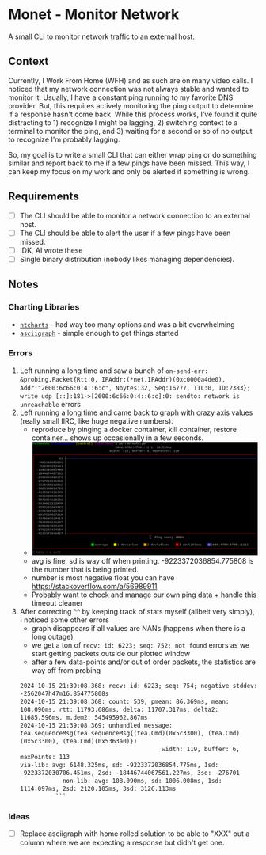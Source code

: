 # Monet - Monitor Network

A small CLI to monitor network traffic to an external host.

## Context

Currently, I Work From Home (WFH) and as such are on many video calls.
I noticed that my network connection was not always stable and wanted to monitor it.
Usually, I have a constant ping running to my favorite DNS provider.
But, this requires actively monitoring the ping output to determine if a response hasn't come back.
While this process works, I've found it quite distracting to 1) recognize I might be lagging, 2) switching context to a terminal to monitor the ping, and 3) waiting for a second or so of no output to recognize I'm probably lagging.

So, my goal is to write a small CLI that can either wrap `ping` or do something similar and report back to me if a few pings have been missed.
This way, I can keep my focus on my work and only be alerted if something is wrong.

## Requirements

- [ ] The CLI should be able to monitor a network connection to an external host.
- [ ] The CLI should be able to alert the user if a few pings have been missed.
- [ ] IDK, AI wrote these
- [ ] Single binary distribution (nobody likes managing dependencies).

## Notes

### Charting Libraries

- [`ntcharts`](github.com/NimbleMarkets/ntcharts) - had way too many options and was a bit overwhelming
- [`asciigraph`](github.com/guptarohit/asciigraph) - simple enough to get things started

### Errors

1. Left running a long time and saw a bunch of `on-send-err: &probing.Packet{Rtt:0, IPAddr:(*net.IPAddr)(0xc0000a4de0), Addr:"2600:6c66:0:4::6:c", Nbytes:32, Seq:16777, TTL:0, ID:2383}; write udp [::]:181->[2600:6c66:0:4::6:c]:0: sendto: network is unreachable` errors
2. Left running a long time and came back to graph with crazy axis values (really small IIRC, like huge negative numbers).
    - reproduce by pinging a docker container, kill container, restore container... shows up occasionally in a few seconds.
    - ![garbage](big-number-issue-deviations-way-off.png)
    - avg is fine, sd is way off when printing.  -9223372036854.775808 is the number that is being printed.
    - number is most negative float you can have https://stackoverflow.com/a/56989911
    - Probably want to check and manage our own ping data + handle this timeout cleaner
3. After correcting ^^ by keeping track of stats myself (allbeit very simply), I noticed some other errors
    - graph disappears if all values are NANs (happens when there is a long outage)
    - we get a ton of `recv: id: 6223; seq: 752; not found` errors as we start getting packets outside our plotted window
    - after a few data-points and/or out of order packets, the statistics are way off from probing
    ```
    2024-10-15 21:39:08.368: recv: id: 6223; seq: 754; negative stddev: -2562047h47m16.854775808s
    2024-10-15 21:39:08.368: count: 539, pmean: 86.369ms, mean: 108.090ms, rtt: 11793.686ms, delta: 11707.317ms, delta2: 11685.596ms, m.dem2: 545495962.867ms
    2024-10-15 21:39:08.369: unhandled message: tea.sequenceMsg(tea.sequenceMsg{(tea.Cmd)(0x5c3300), (tea.Cmd)(0x5c3300), (tea.Cmd)(0x5363a0)})
                                            width: 119, buffer: 6, maxPoints: 113
    via-lib: avg: 6148.325ms, sd: -9223372036854.775ms, 1sd: -9223372030706.451ms, 2sd: -18446744067561.227ms, 3sd: -276701
                non-lib: avg: 108.090ms, sd: 1006.008ms, 1sd: 1114.097ms, 2sd: 2120.105ms, 3sd: 3126.113ms
              ```

### Ideas

- [ ] Replace asciigraph with home rolled solution to be able to "XXX" out a column where we are expecting a response but didn't get one.
